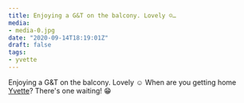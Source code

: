 ```yaml
---
title: Enjoying a G&T on the balcony. Lovely ☺️…
media:
- media-0.jpg
date: "2020-09-14T18:19:01Z"
draft: false
tags:
- yvette
---
```

Enjoying a G&T on the balcony. Lovely ☺️ When are you getting home [Yvette](/tags/yvette)? There's one waiting\! 😁
